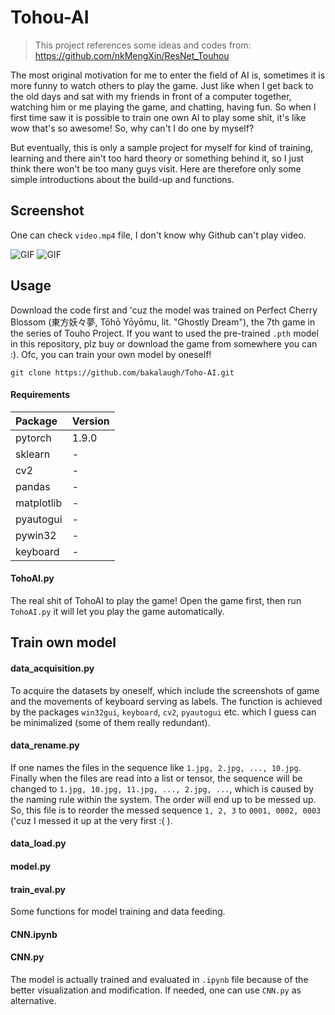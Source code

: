 # Tohou-AI

> This project references some ideas and codes from: https://github.com/nkMengXin/ResNet_Touhou

The most original motivation for me to enter the field of AI is, sometimes it is more funny to watch others to play the
game. Just like when I get back to the old days and sat with my friends in front of a computer together, watching
him or me playing the game, and chatting, having fun. So when I first time saw it is possible to train one own AI to 
play some shit, it's like wow that's so awesome! So, why can't I do one by myself?

But eventually, this is only a sample project for myself for kind of training, learning and there ain't too hard theory 
or something behind it, so I just think there won't be too many guys visit. Here are therefore only some simple 
introductions about the build-up and functions. 

## Screenshot

One can check `video.mp4` file, I don't know why Github can't play video.

![GIF](https://github.com/bakalaugh/Toho-AI/blob/master/gif_1.gif)
![GIF](https://github.com/bakalaugh/Toho-AI/blob/master/gif_2.gif)

## Usage

Download the code first and 'cuz the model was trained on Perfect Cherry Blossom (東方妖々夢, Tōhō Yōyōmu, lit. "Ghostly Dream"), the 7th game in the series of Touho Project. If you want to used the pre-trained `.pth` model in this repository, plz buy or download the game from somewhere you can :). Ofc, you can train your own model by oneself!

```
git clone https://github.com/bakalaugh/Toho-AI.git
```
#### Requirements
|Package|Version|
|:--|:--|
|pytorch|1.9.0|
|sklearn|-|
|cv2|-|
|pandas|-|
|matplotlib|-|
|pyautogui|-|
|pywin32|-|
|keyboard|-|

#### TohoAI.py

The real shit of TohoAI to play the game! Open the game first, then run `TohoAI.py` it will let you play the game automatically.

## Train own model

#### data_acquisition.py

To acquire the datasets by oneself, which include the screenshots of game and the movements of keyboard serving as 
labels. The function is achieved by the packages `win32gui`, `keyboard`, `cv2`, `pyautogui` etc. which I guess can be
minimalized (some of them really redundant).

#### data_rename.py

If one names the files in the sequence like `1.jpg, 2.jpg, ..., 10.jpg`. Finally when the files are read into a list or 
tensor, the sequence will be changed to `1.jpg, 10.jpg, 11.jpg, ..., 2.jpg, ...`, which is caused by the naming rule 
within the system. The order will end up to be messed up. So, this file is to reorder the messed sequence 
`1, 2, 3` to `0001, 0002, 0003` ('cuz I messed it up at the very first :( ).

#### data_load.py
#### model.py
#### train_eval.py

Some functions for model training and data feeding.

#### CNN.ipynb
#### CNN.py

The model is actually trained and evaluated in `.ipynb` file because of the better visualization and modification. If needed, one can use `CNN.py` as alternative.
